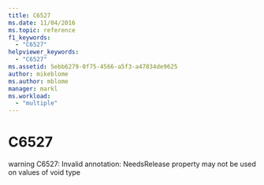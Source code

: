 ```yaml
---
title: C6527
ms.date: 11/04/2016
ms.topic: reference
f1_keywords:
  - "C6527"
helpviewer_keywords:
  - "C6527"
ms.assetid: 5ebb6279-0f75-4566-a5f3-a47834de9625
author: mikeblome
ms.author: mblome
manager: markl
ms.workload:
  - "multiple"
---
```

# C6527
warning C6527: Invalid annotation: NeedsRelease property may not be used on values of void type